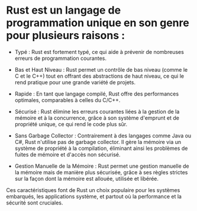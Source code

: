 # Rust est un langage de programmation unique en son genre pour plusieurs raisons :

- Typé : Rust est fortement typé, ce qui aide à prévenir de nombreuses erreurs de programmation courantes.

-  Bas et Haut Niveau : Rust permet un contrôle de bas niveau (comme le C et le C++) tout en offrant des abstractions de haut niveau, ce qui le rend pratique pour une grande variété de projets.

  - Rapide : En tant que langage compilé, Rust offre des performances optimales, comparables à celles du C/C++.

  - Sécurisé : Rust élimine les erreurs courantes liées à la gestion de la mémoire et à la concurrence, grâce à son système d'emprunt et de propriété unique, ce qui rend le code plus sûr.

  - Sans Garbage Collector : Contrairement à des langages comme Java ou C#, Rust n'utilise pas de garbage collector. Il gère la mémoire via un système de propriété à la compilation, éliminant ainsi les problèmes de fuites de mémoire et d'accès non sécurisé.

  - Gestion Manuelle de la Mémoire : Rust permet une gestion manuelle de la mémoire mais de manière plus sécurisée, grâce à ses règles strictes sur la façon dont la mémoire est allouée, utilisée et libérée.

Ces caractéristiques font de Rust un choix populaire pour les systèmes embarqués, les applications système, et partout où la performance et la sécurité sont cruciales.
